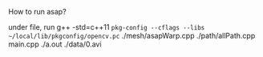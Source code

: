 How to run asap?

under file, run
g++ -std=c++11 `pkg-config --cflags --libs ~/local/lib/pkgconfig/opencv.pc` ./mesh/asapWarp.cpp ./path/allPath.cpp main.cpp
./a.out ./data/0.avi

